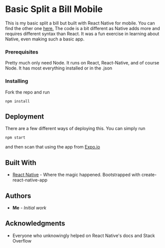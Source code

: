 # Basic Split a Bill Mobile

This is my basic split a bill but built with React Native for mobile. You can find the other one [here.](https://github.com/zacharyrhaynie/Basic-Split-a-Bill) The code is a bit different as Native adds more and requires different syntax than React. It was a fun exercise in learning about Native, even making such a basic app.

### Prerequisites

Pretty much only need Node. It runs on React, React-Native, and of course Node. It has most everything installed or in the .json

### Installing

Fork the repo and run

```
npm install
```

## Deployment

There are a few different ways of deploying this. You can simply run 
```
npm start
```
and then scan that using the app from [Expo.io](https://expo.io/)

## Built With

* [React Native](https://facebook.github.io/react-native/) - Where the magic happened. Bootstrapped with create-react-native-app

## Authors

* **Me** - *Initial work*


## Acknowledgments

* Everyone who unknowingly helped on React Native's docs and Stack Overflow
